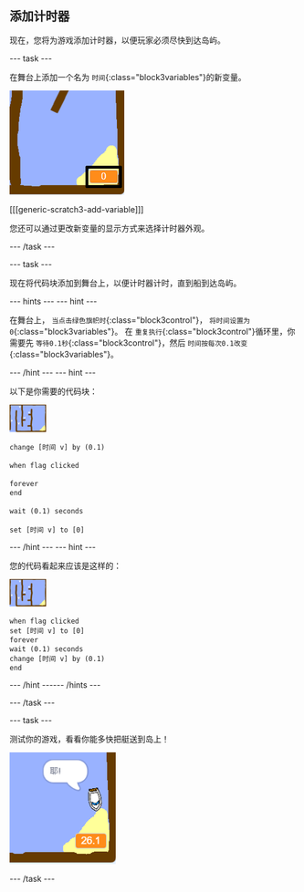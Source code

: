 ## 添加计时器

现在，您将为游戏添加计时器，以便玩家必须尽快到达岛屿。

--- task ---

在舞台上添加一个名为 `时间`{:class="block3variables"}的新变量。

![截屏](images/boat-variable-annotated.png)

[[[generic-scratch3-add-variable]]]

您还可以通过更改新变量的显示方式来选择计时器外观。

--- /task ---

--- task ---

现在将代码块添加到舞台上，以便计时器计时，直到船到达岛屿。

--- hints ---
 --- hint ---

在舞台上， `当点击绿色旗帜时`{:class="block3control"}， `将时间设置为0`{:class="block3variables"}。 在 `重复执行`{:class="block3control"}循环里，你需要先 `等待0.1秒`{:class="block3control"}，然后 `时间按每次0.1改变`{:class="block3variables"}。

--- /hint --- --- hint ---

以下是你需要的代码块：

![舞台](images/stage.png)

```blocks3
change [时间 v] by (0.1)

when flag clicked

forever
end

wait (0.1) seconds

set [时间 v] to [0]
```

--- /hint --- --- hint ---

您的代码看起来应该是这样的：

![舞台](images/stage.png)

```blocks3
when flag clicked
set [时间 v] to [0]
forever
wait (0.1) seconds
change [时间 v] by (0.1)
end
```

--- /hint ------ /hints ---

--- /task ---

--- task ---

测试你的游戏，看看你能多快把艇送到岛上！

![截屏](images/boat-variable-test.png)

--- /task ---